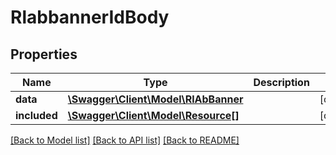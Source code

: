 # RlabbannerIdBody

## Properties
Name | Type | Description | Notes
------------ | ------------- | ------------- | -------------
**data** | [**\Swagger\Client\Model\RlAbBanner**](RlAbBanner.md) |  | [optional] 
**included** | [**\Swagger\Client\Model\Resource[]**](Resource.md) |  | [optional] 

[[Back to Model list]](../../README.md#documentation-for-models) [[Back to API list]](../../README.md#documentation-for-api-endpoints) [[Back to README]](../../README.md)

